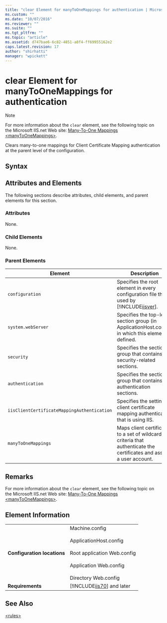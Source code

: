 ```yaml
---
title: "clear Element for manyToOneMappings for authentication | Microsoft Docs"
ms.custom: ""
ms.date: "10/07/2016"
ms.reviewer: ""
ms.suite: ""
ms.tgt_pltfrm: ""
ms.topic: "article"
ms.assetid: d747bae6-6c82-4851-a8f4-ff69955162e2
caps.latest.revision: 17
author: "shirhatti"
manager: "wpickett"
---
```

# clear Element for manyToOneMappings for authentication
> [!NOTE]
>  For more information about the `clear` element, see the following topic on the Microsoft IIS.net Web site: [Many-To-One Mappings \<manyToOneMappings>](http://www.iis.net/ConfigReference/system.webServer/security/authentication/iisClientCertificateMappingAuthentication/manyToOneMappings).  
  
 Clears many-to-one mappings for Client Certificate Mapping authentication at the parent level of the configuration.  
  
## Syntax  
  
## Attributes and Elements  
 The following sections describe attributes, child elements, and parent elements for this section.  
  
### Attributes  
 None.  
  
### Child Elements  
 None.  
  
### Parent Elements  
  
|Element|Description|  
|-------------|-----------------|  
|`configuration`|Specifies the root element in every configuration file that is used by [!INCLUDE[iisver](../../reference/admin/includes/iisver-md.md)].|  
|`system.webServer`|Specifies the top-level section group (in ApplicationHost.config) in which this element is defined.|  
|`security`|Specifies the section group that contains security-related sections.|  
|`authentication`|Specifies the section group that contains authentication sections.|  
|`iisClientCertificateMappingAuthentication`|Specifies the settings client certificate mapping authentication that is using IIS.|  
|`manyToOneMappings`|Maps client certificates to a set of wildcard criteria that authenticate the certificates and assign a user account.|  
  
## Remarks  
 For more information about the `clear` element, see the following topic on the Microsoft IIS.net Web site: [Many-To-One Mappings \<manyToOneMappings>](http://www.iis.net/ConfigReference/system.webServer/security/authentication/iisClientCertificateMappingAuthentication/manyToOneMappings).  
  
## Element Information  
  
|||  
|-|-|  
|**Configuration locations**|Machine.config<br /><br /> ApplicationHost.config<br /><br /> Root application Web.config<br /><br /> Application Web.config<br /><br /> Directory Web.config|  
|**Requirements**|[!INCLUDE[iis70](../../reference/admin/includes/iis70-md.md)] and later|  
  
## See Also  
 [\<rules>](../../reference/admin/3c47a4ae-b010-4458-9125-3893cecd0f0a.md)